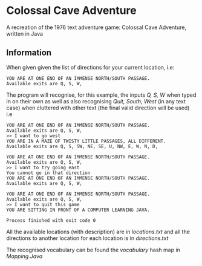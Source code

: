 # Colossal Cave Adventure

A recreation of the 1976 text adventure game: Colossal Cave Adventure, written in Java


## Information

When given given the list of directions for your current location, i.e:

```
YOU ARE AT ONE END OF AN IMMENSE NORTH/SOUTH PASSAGE.
Available exits are Q, S, W,
```

The program will recognise, for this example, the inputs _Q, S, W_ when typed in on their own as well as also recognising _Quit, South, West_ (in any text case) when cluttered with other text (the final valid direction will be used) i.e

```
YOU ARE AT ONE END OF AN IMMENSE NORTH/SOUTH PASSAGE.
Available exits are Q, S, W, 
>> I want to go west
YOU ARE IN A MAZE OF TWISTY LITTLE PASSAGES, ALL DIFFERENT.
Available exits are Q, S, SW, NE, SE, U, NW, E, W, N, D, 
```

```
YOU ARE AT ONE END OF AN IMMENSE NORTH/SOUTH PASSAGE.
Available exits are Q, S, W, 
>> I want to try going east
You cannot go in that direction
YOU ARE AT ONE END OF AN IMMENSE NORTH/SOUTH PASSAGE.
Available exits are Q, S, W, 
```

```
YOU ARE AT ONE END OF AN IMMENSE NORTH/SOUTH PASSAGE.
Available exits are Q, S, W, 
>> I want to quit this game
YOU ARE SITTING IN FRONT OF A COMPUTER LEARNING JAVA.

Process finished with exit code 0
```

All the available locations (with description) are in _locations.txt_ and all the directions to another location for each location is in _directions.txt_

The recognised vocabulary can be found the _vocabulary_ hash map in _Mapping.Java_
